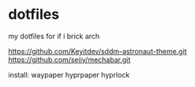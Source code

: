 # dotfiles
my dotfiles for if i brick arch

     
https://github.com/Keyitdev/sddm-astronaut-theme.git      
https://github.com/sejjy/mechabar.git

install:
waypaper
hyprpaper
hyprlock
